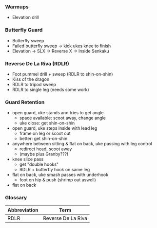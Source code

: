 ### Warmups

* Elevation drill


### Butterfly Guard

* Butterfly sweep
* Failed butterfly sweep -> kick ukes knee to finish
* Elevation -> SLX -> Reverse X -> Inside Senkaku


### Reverse De La Riva (RDLR)

* Foot pummel drill + sweep (RDLR to shin-on-shin)
* Kiss of the dragon
* RDLR to tripod sweep 
* RDLR to single leg (needs some work)


### Guard Retention

* open guard, uke stands and tries to get angle
  - space available: scoot away, change angle
  - uke close: get shin-on-shin
* open guard, uke steps inside with lead leg
  - frame on leg or scoot out
  - better: get shin-on-shin
* anywhere between sitting & flat on back, uke passing with leg control
  - redirect head, scoot away
  - (maybe plus Granby???)
* knee slice pass
  - get "double hooks"
  - RDLR + butterfly hook on same leg
* flat on back, uke smash passes with underhook
  - foot on hip & push (shrimp out aswell)
* flat on back



### Glossary 

| Abbreviation  | Term                   |
| :------------ |:----------------------:|
| RDLR          | Reverse De La Riva     |
  
  
  
  
